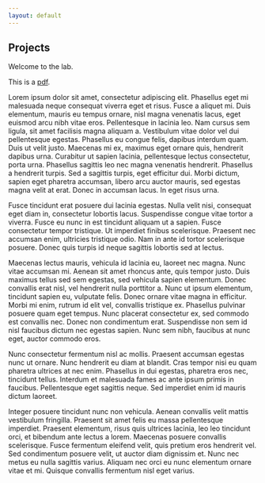 ```yaml
---
layout: default
---
```


## Projects

Welcome to the lab.

This is a [pdf](test.pdf).

Lorem ipsum dolor sit amet, consectetur adipiscing elit. Phasellus eget mi malesuada neque consequat viverra eget et risus. Fusce a aliquet mi. Duis elementum, mauris eu tempus ornare, nisl magna venenatis lacus, eget euismod arcu nibh vitae eros. Pellentesque in lacinia leo. Nam cursus sem ligula, sit amet facilisis magna aliquam a. Vestibulum vitae dolor vel dui pellentesque egestas. Phasellus eu congue felis, dapibus interdum quam. Duis ut velit justo. Maecenas mi ex, maximus eget ornare quis, hendrerit dapibus urna. Curabitur ut sapien lacinia, pellentesque lectus consectetur, porta urna. Phasellus sagittis leo nec magna venenatis hendrerit. Phasellus a hendrerit turpis. Sed a sagittis turpis, eget efficitur dui. Morbi dictum, sapien eget pharetra accumsan, libero arcu auctor mauris, sed egestas magna velit at erat. Donec in accumsan lacus. In eget risus urna.

Fusce tincidunt erat posuere dui lacinia egestas. Nulla velit nisi, consequat eget diam in, consectetur lobortis lacus. Suspendisse congue vitae tortor a viverra. Fusce eu nunc in est tincidunt aliquam ut a sapien. Fusce consectetur tempor tristique. Ut imperdiet finibus scelerisque. Praesent nec accumsan enim, ultricies tristique odio. Nam in ante id tortor scelerisque posuere. Donec quis turpis id neque sagittis lobortis sed at lectus.

Maecenas lectus mauris, vehicula id lacinia eu, laoreet nec magna. Nunc vitae accumsan mi. Aenean sit amet rhoncus ante, quis tempor justo. Duis maximus tellus sed sem egestas, sed vehicula sapien elementum. Donec convallis erat nisl, vel hendrerit nulla porttitor a. Nunc ut ipsum elementum, tincidunt sapien eu, vulputate felis. Donec ornare vitae magna in efficitur. Morbi mi enim, rutrum id elit vel, convallis tristique ex. Phasellus pulvinar posuere quam eget tempus. Nunc placerat consectetur ex, sed commodo est convallis nec. Donec non condimentum erat. Suspendisse non sem id nisl faucibus dictum nec egestas sapien. Nunc sem nibh, faucibus at nunc eget, auctor commodo eros.

Nunc consectetur fermentum nisl ac mollis. Praesent accumsan egestas nunc ut ornare. Nunc hendrerit eu diam at blandit. Cras tempor nisi eu quam pharetra ultrices at nec enim. Phasellus in dui egestas, pharetra eros nec, tincidunt tellus. Interdum et malesuada fames ac ante ipsum primis in faucibus. Pellentesque eget sagittis neque. Sed imperdiet enim id mauris dictum laoreet.

Integer posuere tincidunt nunc non vehicula. Aenean convallis velit mattis vestibulum fringilla. Praesent sit amet felis eu massa pellentesque imperdiet. Praesent elementum, risus quis ultrices lacinia, leo leo tincidunt orci, et bibendum ante lectus a lorem. Maecenas posuere convallis scelerisque. Fusce fermentum eleifend velit, quis pretium eros hendrerit vel. Sed condimentum posuere velit, ut auctor diam dignissim et. Nunc nec metus eu nulla sagittis varius. Aliquam nec orci eu nunc elementum ornare vitae et mi. Quisque convallis fermentum nisl eget varius.